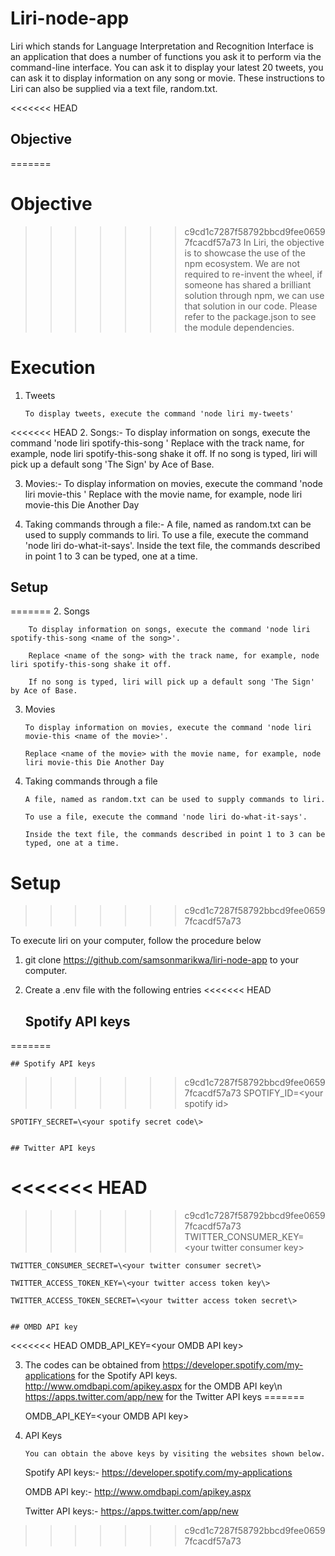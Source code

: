 # Liri-node-app

Liri which stands for Language Interpretation and Recognition Interface is an application that does a number of functions you ask it to perform via the command-line interface. You can ask it to display your latest 20 tweets, you can ask it to display information on any song or movie. These instructions to Liri can also be supplied via a text file, random.txt.


<<<<<<< HEAD
## Objective

=======
# Objective
>>>>>>> c9cd1c7287f58792bbcd9fee06597fcacdf57a73
In Liri, the objective is to showcase the use of the npm ecosystem. We are not required to re-invent the wheel, if someone has shared a brilliant solution through npm, we can use that solution in our code. Please refer to the package.json to see the module dependencies. 


# Execution

1.  Tweets

    	To display tweets, execute the command 'node liri my-tweets'
	
    
<<<<<<< HEAD
2.  Songs:- To display information on songs, execute the command 'node liri spotify-this-song <name of the song>'
    Replace <name of the song> with the track name, for example, node liri spotify-this-song shake it off. If no song is typed, liri will pick up a default song 'The Sign' by Ace of Base.

3.  Movies:- To display information on movies, execute the command 'node liri movie-this <name of the movie>'
    Replace <name of the movie> with the movie name, for example, node liri movie-this Die Another Day

4.  Taking commands through a file:- A file, named as random.txt can be used to supply commands to liri.
    To use a file, execute the command 'node liri do-what-it-says'. Inside the text file, the commands described in point 1 to 3 can be typed, one at a time.

	
## Setup
=======
2.  Songs

        To display information on songs, execute the command 'node liri spotify-this-song <name of the song>'.
	
        Replace <name of the song> with the track name, for example, node liri spotify-this-song shake it off.
	
        If no song is typed, liri will pick up a default song 'The Sign' by Ace of Base.
	
	

3.  Movies

        To display information on movies, execute the command 'node liri movie-this <name of the movie>'.
	
        Replace <name of the movie> with the movie name, for example, node liri movie-this Die Another Day
	


4.  Taking commands through a file

        A file, named as random.txt can be used to supply commands to liri.
	
        To use a file, execute the command 'node liri do-what-it-says'.
	
        Inside the text file, the commands described in point 1 to 3 can be typed, one at a time.
	

# Setup
>>>>>>> c9cd1c7287f58792bbcd9fee06597fcacdf57a73

To execute liri on your computer, follow the procedure below

1.  git clone https://github.com/samsonmarikwa/liri-node-app to your computer.



2.  Create a .env file with the following entries
<<<<<<< HEAD
    ## Spotify API keys
=======

    ## Spotify API keys
    
>>>>>>> c9cd1c7287f58792bbcd9fee06597fcacdf57a73
    SPOTIFY_ID=\<your spotify id\>
    
    SPOTIFY_SECRET=\<your spotify secret code\>
    

    ## Twitter API keys
<<<<<<< HEAD
=======
    
>>>>>>> c9cd1c7287f58792bbcd9fee06597fcacdf57a73
    TWITTER_CONSUMER_KEY=\<your twitter consumer key\>
    
    TWITTER_CONSUMER_SECRET=\<your twitter consumer secret\>
    
    TWITTER_ACCESS_TOKEN_KEY=\<your twitter access token key\>
    
    TWITTER_ACCESS_TOKEN_SECRET=\<your twitter access token secret\>
    

    ## OMBD API key
<<<<<<< HEAD
    OMDB_API_KEY=\<your OMDB API key\>

3.  The codes can be obtained from https://developer.spotify.com/my-applications for the Spotify API keys.
    http://www.omdbapi.com/apikey.aspx for the OMDB API key\n
    https://apps.twitter.com/app/new for the Twitter API keys
=======
    
    OMDB_API_KEY=\<your OMDB API key\>




3.  API Keys

        You can obtain the above keys by visiting the websites shown below.

	Spotify API keys:- https://developer.spotify.com/my-applications
	
	OMDB API key:- http://www.omdbapi.com/apikey.aspx
	
	Twitter API keys:- https://apps.twitter.com/app/new
>>>>>>> c9cd1c7287f58792bbcd9fee06597fcacdf57a73
